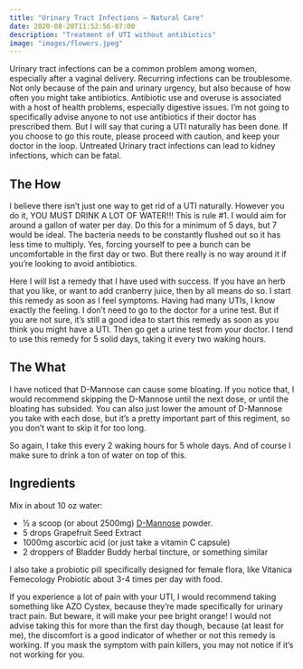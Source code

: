 ```yaml
---
title: "Urinary Tract Infections – Natural Care"
date: 2020-08-20T11:52:56-07:00
description: "Treatment of UTI without antibiotics"
image: "images/flowers.jpeg"
---
```


Urinary tract infections can be a common problem among women, especially after a
vaginal delivery. Recurring infections can be troublesome. Not only because of
the pain and urinary urgency, but also because of how often you might take
antibiotics. Antibiotic use and overuse is associated with a host of health
problems, especially digestive issues. I’m not going to specifically advise
anyone to not use antibiotics if their doctor has prescribed them. But I will
say that curing a UTI naturally has been done. If you choose to go this route,
please proceed with caution, and keep your doctor in the loop. Untreated Urinary
tract infections can lead to kidney infections, which can be fatal.

## The How

I believe there isn’t just one way to get rid of a UTI naturally. However you do
it, YOU MUST DRINK A LOT OF WATER!!! This is rule #1. I would aim for around a
gallon of water per day. Do this for a minimum of 5 days, but 7 would be ideal.
The bacteria needs to be constantly flushed out so it has less time to multiply.
Yes, forcing yourself to pee a bunch can be uncomfortable in the first day or
two. But there really is no way around it if you’re looking to avoid
antibiotics.

Here I will list a remedy that I have used with success. If you have an herb
that you like, or want to add cranberry juice, then by all means do so. I start
this remedy as soon as I feel symptoms. Having had many UTIs, I know exactly the
feeling. I don’t need to go to the doctor for a urine test. But if you are not
sure, it’s still a good idea to start this remedy as soon as you think you might
have a UTI. Then go get a urine test from your doctor. I tend to use this remedy
for 5 solid days, taking it every two waking hours.

## The What

I have noticed that D-Mannose can cause some bloating. If you notice that, I
would recommend skipping the D-Mannose until the next dose, or until the
bloating has subsided. You can also just lower the amount of D-Mannose you take
with each dose, but it’s a pretty important part of this regiment, so you don’t
want to skip it for too long.

So again, I take this every 2 waking hours for 5 whole days. And of course I
make sure to drink a ton of water on top of this.

## Ingredients

Mix in about 10 oz water:

- ½ a scoop (or about 2500mg) [D-Mannose](https://www.pharmaca.com/vibrant-health-u-t-vibrance-50-tablets) powder.
- 5 drops Grapefruit Seed Extract
- 1000mg ascorbic acid (or just take a vitamin C capsule)
- 2 droppers of Bladder Buddy herbal tincture, or something similar

I also take a probiotic pill specifically designed for female flora, like
Vitanica Femecology Probiotic about 3-4 times per day with food.

If you experience a lot of pain with your UTI, I would recommend taking
something like AZO Cystex, because they’re made specifically for urinary tract
pain. But beware, it will make your pee bright orange! I would not advise taking
this for more than the first day though, because (at least for me), the
discomfort is a good indicator of whether or not this remedy is working. If you
mask the symptom with pain killers, you may not notice if it’s not working for
you.
